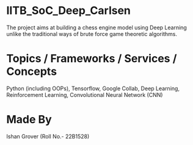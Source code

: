 # IITB_SoC_Deep_Carlsen
The project aims at building a chess engine model using Deep Learning unlike the traditional ways of brute force game theoretic algorithms.

# Topics / Frameworks / Services / Concepts
Python (including OOPs), Tensorflow, Google Collab, Deep Learning, Reinforcement Learning, Convolutional Neural Network (CNN)

# Made By
Ishan Grover (Roll No.- 22B1528)
